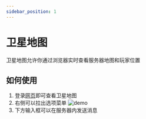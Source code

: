 ```yaml
---
sidebar_position: 1
---
```


# 卫星地图

卫星地图允许你通过浏览器实时查看服务器地图和玩家位置

## 如何使用

1. 登录[网页](http://dazahui.chat:8123)即可查看卫星地图
2. 右侧可以拉出选项菜单
![demo](/img/online-map-demo1.png)
3. 下方输入框可以在服务器内发送消息